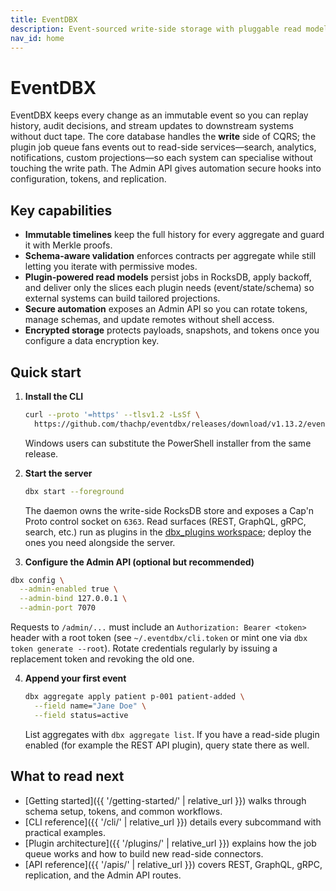 ```yaml
---
title: EventDBX
description: Event-sourced write-side storage with pluggable read models.
nav_id: home
---
```


# EventDBX

EventDBX keeps every change as an immutable event so you can replay history, audit decisions, and stream updates to downstream systems without duct tape. The core database handles the **write** side of CQRS; the plugin job queue fans events out to read-side services—search, analytics, notifications, custom projections—so each system can specialise without touching the write path. The Admin API gives automation secure hooks into configuration, tokens, and replication.

## Key capabilities

- **Immutable timelines** keep the full history for every aggregate and guard it with Merkle proofs.
- **Schema-aware validation** enforces contracts per aggregate while still letting you iterate with permissive modes.
- **Plugin-powered read models** persist jobs in RocksDB, apply backoff, and deliver only the slices each plugin needs (event/state/schema) so external systems can build tailored projections.
- **Secure automation** exposes an Admin API so you can rotate tokens, manage schemas, and update remotes without shell access.
- **Encrypted storage** protects payloads, snapshots, and tokens once you configure a data encryption key.

## Quick start

1. **Install the CLI**

   ```bash
   curl --proto '=https' --tlsv1.2 -LsSf \
     https://github.com/thachp/eventdbx/releases/download/v1.13.2/eventdbx-installer.sh | sh
   ```

   Windows users can substitute the PowerShell installer from the same release.

2. **Start the server**

   ```bash
   dbx start --foreground
   ```

   The daemon owns the write-side RocksDB store and exposes a Cap'n Proto control socket on `6363`. Read surfaces (REST, GraphQL, gRPC, search, etc.) run as plugins in the [dbx_plugins workspace](https://github.com/thachp/dbx_plugins); deploy the ones you need alongside the server.

3. **Configure the Admin API (optional but recommended)**

```bash
dbx config \
  --admin-enabled true \
  --admin-bind 127.0.0.1 \
  --admin-port 7070
```

Requests to `/admin/...` must include an `Authorization: Bearer <token>` header with a root token (see `~/.eventdbx/cli.token` or mint one via `dbx token generate --root`). Rotate credentials regularly by issuing a replacement token and revoking the old one.

4. **Append your first event**

   ```bash
   dbx aggregate apply patient p-001 patient-added \
     --field name="Jane Doe" \
     --field status=active
   ```

   List aggregates with `dbx aggregate list`. If you have a read-side plugin enabled (for example the REST API plugin), query state there as well.

## What to read next

- [Getting started]({{ '/getting-started/' | relative_url }}) walks through schema setup, tokens, and common workflows.
- [CLI reference]({{ '/cli/' | relative_url }}) details every subcommand with practical examples.
- [Plugin architecture]({{ '/plugins/' | relative_url }}) explains how the job queue works and how to build new read-side connectors.
- [API reference]({{ '/apis/' | relative_url }}) covers REST, GraphQL, gRPC, replication, and the Admin API routes.
